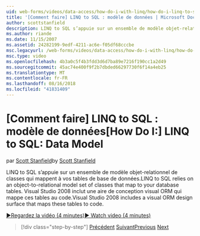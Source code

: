 ```yaml
---
uid: web-forms/videos/data-access/how-do-i-with-linq/how-do-i-linq-to-sql-data-model
title: '[Comment faire] LINQ to SQL : modèle de données | Microsoft Docs'
author: scottstanfield
description: LINQ to SQL s’appuie sur un ensemble de modèle objet-relationnel de classes qui mappent à vos tables de base de données. Visual Studio 2008 inclut une surface de conception visuelle ORM...
ms.author: riande
ms.date: 11/15/2007
ms.assetid: 24282199-9edf-4211-ac6e-f05df68cccbe
msc.legacyurl: /web-forms/videos/data-access/how-do-i-with-linq/how-do-i-linq-to-sql-data-model
msc.type: video
ms.openlocfilehash: 4b3a0c5f4b3fdd3d6d7ba89e7216f190cc1a2d49
ms.sourcegitcommit: 45ac74e400f9f2b7dbded66297730f6f14a4eb25
ms.translationtype: MT
ms.contentlocale: fr-FR
ms.lasthandoff: 08/16/2018
ms.locfileid: "41831409"
---
```

<a name="how-do-i-linq-to-sql-data-model"></a><span data-ttu-id="fd35b-104">[Comment faire] LINQ to SQL : modèle de données</span><span class="sxs-lookup"><span data-stu-id="fd35b-104">[How Do I:] LINQ to SQL: Data Model</span></span>
====================
<span data-ttu-id="fd35b-105">par [Scott Stanfield](https://github.com/scottstanfield)</span><span class="sxs-lookup"><span data-stu-id="fd35b-105">by [Scott Stanfield](https://github.com/scottstanfield)</span></span>

<span data-ttu-id="fd35b-106">LINQ to SQL s’appuie sur un ensemble de modèle objet-relationnel de classes qui mappent à vos tables de base de données.</span><span class="sxs-lookup"><span data-stu-id="fd35b-106">LINQ to SQL relies on an object-to-relational model set of classes that map to your database tables.</span></span> <span data-ttu-id="fd35b-107">Visual Studio 2008 inclut une aire de conception visual ORM qui mappe ces tables au code.</span><span class="sxs-lookup"><span data-stu-id="fd35b-107">Visual Studio 2008 includes a visual ORM design surface that maps these tables to code.</span></span>

[<span data-ttu-id="fd35b-108">&#9654;Regardez la vidéo (4 minutes)</span><span class="sxs-lookup"><span data-stu-id="fd35b-108">&#9654; Watch video (4 minutes)</span></span>](https://channel9.msdn.com/Blogs/ASP-NET-Site-Videos/how-do-i-linq-to-sql-data-model)

> [!div class="step-by-step"]
> <span data-ttu-id="fd35b-109">[Précédent](how-do-i-linq-to-sql-overview.md)
> [Suivant](how-do-i-linq-to-sql-querying-the-database.md)</span><span class="sxs-lookup"><span data-stu-id="fd35b-109">[Previous](how-do-i-linq-to-sql-overview.md)
[Next](how-do-i-linq-to-sql-querying-the-database.md)</span></span>
